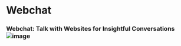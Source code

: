 # Webchat
### Webchat: Talk with Websites for Insightful Conversations ![image](https://github.com/user-attachments/assets/8bfa8f2e-4739-4f4a-856a-fdf63e002909)

